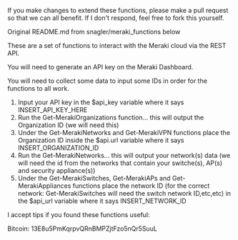 If you make changes to extend these functions, please make a pull request so that we can all benefit. If I don't respond, feel free to fork this yourself.


Original README.md from snagler/meraki_functions below

These are a set of functions to interact with the Meraki cloud via the REST API.

You will need to generate an API key on the Meraki Dashboard.

You will need to collect some data to input some IDs in order for the functions to all work.

1. Input your API key in the $api_key variable where it says INSERT_API_KEY_HERE
2. Run the Get-MerakiOrganizations function... this will output the Organization ID (we will need this)
3. Under the Get-MerakiNetworks and Get-MerakiVPN functions place the Organization ID inside the $api.url variable where it says INSERT_ORGANIZATION_ID
4. Run the Get-MerakiNetworks... this will output your network(s) data (we will need the id from the networks that contain your switche(s), AP(s) and security appliance(s))
5. Under the Get-MerakiSwitches, Get-MerakiAPs and Get-MerakiAppliances functions place the network ID (for the correct network: Get-MerakiSwitches will need the switch network ID,etc,etc) in the $api_url variable where it says INSERT_NETWORK_ID

I accept tips if you found these functions useful:

Bitcoin: 13E8u5PmKqrpvQRnBMPZjtFzo5nQr5SuuL
